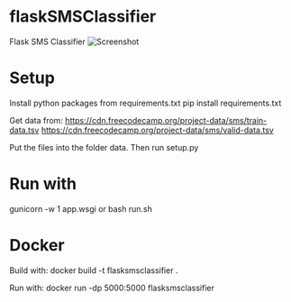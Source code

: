 # flaskSMSClassifier
 Flask SMS Classifier
 ![Screenshot](https://link477.com/dataScience/SMSClassifier.JPG)

# Setup
Install python packages from requirements.txt
pip install requirements.txt

Get data from:
https://cdn.freecodecamp.org/project-data/sms/train-data.tsv
https://cdn.freecodecamp.org/project-data/sms/valid-data.tsv

Put the files into the folder data. Then run setup.py

# Run with
gunicorn -w 1 app.wsgi
or 
bash run.sh

# Docker
Build with:
docker build -t flasksmsclassifier .

Run with:
docker run -dp 5000:5000 flasksmsclassifier
